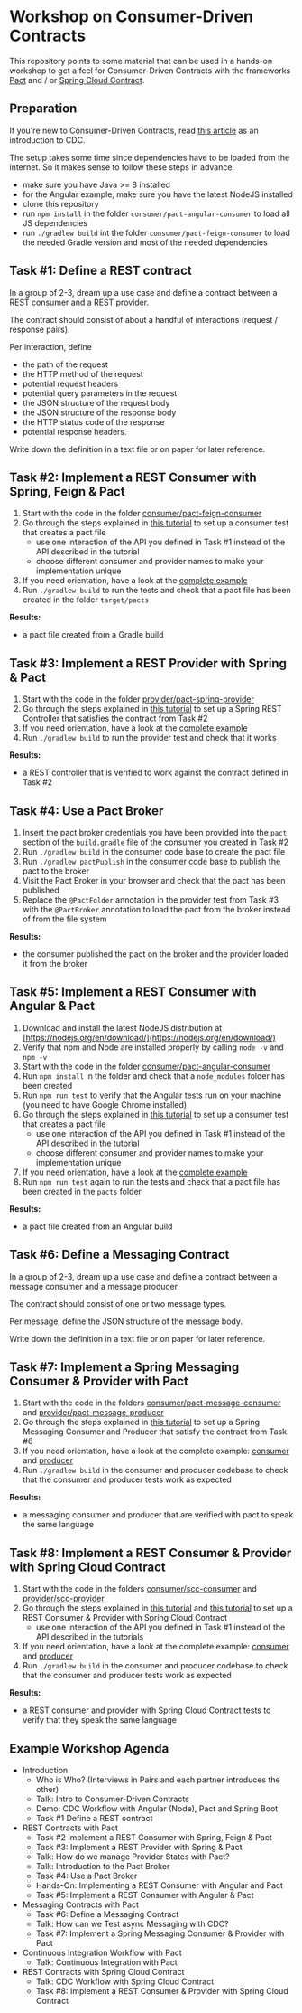 # Workshop on Consumer-Driven Contracts

This repository points to some material that can be used in a hands-on workshop
to get a feel for Consumer-Driven Contracts with the frameworks [Pact](https://docs.pact.io/)
and / or [Spring Cloud Contract](https://cloud.spring.io/spring-cloud-contract/).

## Preparation

If you're new to Consumer-Driven Contracts, read [this article](https://reflectoring.io/7-reasons-for-consumer-driven-contracts/)
as an introduction to CDC.

The setup takes some time since dependencies have to be loaded from the internet.
So it makes sense to follow these steps in advance:

* make sure you have Java >= 8 installed
* for the Angular example, make sure you have the latest NodeJS installed
* clone this repository
* run `npm install` in the folder `consumer/pact-angular-consumer` to load all JS dependencies
* run `./gradlew build` int the folder `consumer/pact-feign-consumer` to load the 
  needed Gradle version and most of the needed dependencies

## Task #1: Define a REST contract

In a group of 2-3, dream up a use case and define a contract
between a REST consumer and a REST provider.

The contract should consist of about a handful of interactions (request / response pairs).

Per interaction, define

* the path of the request
* the HTTP method of the request
* potential request headers
* potential query parameters in the request
* the JSON structure of the request body
* the JSON structure of the response body
* the HTTP status code of the response
* potential response headers.

Write down the definition in a text file or on paper for later reference.

## Task #2: Implement a REST Consumer with Spring, Feign & Pact

1. Start with the code in the folder [consumer/pact-feign-consumer](consumer/pact-feign-consumer)
1. Go through the steps explained in [this tutorial](https://reflectoring.io/consumer-driven-contract-feign-pact/)
   to set up a consumer test that creates a pact file
   * use one interaction of the API you defined in Task #1 instead of the API described in the tutorial
   * choose different consumer and provider names to make your implementation unique
1. If you need orientation, have a look at the [complete example](https://github.com/thombergs/code-examples/tree/master/pact/pact-feign-consumer)
1. Run `./gradlew build` to run the tests and check that a pact file has been created in the folder `target/pacts`

**Results:**
* a pact file created from a Gradle build 

## Task #3: Implement a REST Provider with Spring & Pact

1. Start with the code in the folder [provider/pact-spring-provider](provider/pact-spring-provider)
1. Go through the steps explained in [this tutorial](https://reflectoring.io/consumer-driven-contract-provider-pact-spring/)
   to set up a Spring REST Controller that satisfies the contract from Task #2
1. If you need orientation, have a look at the [complete example](https://github.com/thombergs/code-examples/tree/master/pact/pact-spring-provider)
1. Run `./gradlew build` to run the provider test and check that it works

**Results:**
* a REST controller that is verified to work against the contract defined in Task #2

## Task #4: Use a Pact Broker

1. Insert the pact broker credentials you have been provided into the `pact` section of the `build.gradle` file of
   the consumer you created in Task #2
1. Run `./gradlew build` in the consumer code base to create the pact file
1. Run `./gradlew pactPublish` in the consumer code base to publish the pact to the broker
1. Visit the Pact Broker in your browser and check that the pact has been published
1. Replace the `@PactFolder` annotation in the provider test from Task #3 with the `@PactBroker` annotation to
   load the pact from the broker instead of from the file system

**Results:**
* the consumer published the pact on the broker and the provider loaded it from the broker

## Task #5: Implement a REST Consumer with Angular & Pact

1. Download and install the latest NodeJS distribution at [https://nodejs.org/en/download/](https://nodejs.org/en/download/)
1. Verify that npm and Node are installed properly by calling `node -v` and `npm -v`
1. Start with the code in the folder [consumer/pact-angular-consumer](consumer/pact-angular-consumer)
1. Run `npm install` in the folder and check that a `node_modules` folder has been created
1. Run `npm run test` to verify that the Angular tests run on your machine (you need to have Google Chrome installed)
1. Go through the steps explained in [this tutorial](https://reflectoring.io/consumer-driven-contracts-with-angular-and-pact/) 
   to set up a consumer test that creates a pact file
   * use one interaction of the API you defined in Task #1 instead of the API described in the tutorial
   * choose different consumer and provider names to make your implementation unique
1. If you need orientation, have a look at the [complete example](https://github.com/thombergs/code-examples/tree/master/pact/pact-angular)
1. Run `npm run test` again to run the tests and check that a pact file has been created in the `pacts` folder

**Results:**
* a pact file created from an Angular build 

## Task #6: Define a Messaging Contract

In a group of 2-3, dream up a use case and define a contract
between a message consumer and a message producer.

The contract should consist of one or two message types.

Per message, define the JSON structure of the message body. 

Write down the definition in a text file or on paper for later reference.

## Task #7: Implement a Spring Messaging Consumer & Provider with Pact 

1. Start with the code in the folders [consumer/pact-message-consumer](consumer/pact-message-consumer) and
   [provider/pact-message-producer](provider/pact-message-producer)
1. Go through the steps explained in [this tutorial](https://reflectoring.io/cdc-pact-messages/)
   to set up a Spring Messaging Consumer and Producer that satisfy the contract from Task #6
1. If you need orientation, have a look at the complete example: [consumer](https://github.com/thombergs/code-examples/tree/master/pact/pact-message-consumer) and
      [producer](https://github.com/thombergs/code-examples/tree/master/pact/pact-message-producer)
1. Run `./gradlew build` in the consumer and producer codebase to check that the consumer and producer tests work as 
      expected

**Results:**
* a messaging consumer and producer that are verified with pact to speak the same language

## Task #8: Implement a REST Consumer & Provider with Spring Cloud Contract 

1. Start with the code in the folders [consumer/scc-consumer](consumer/scc-consumer) and 
   [provider/scc-provider](provider/scc-provider)
1. Go through the steps explained in [this tutorial](https://reflectoring.io/consumer-driven-contract-consumer-spring-cloud-contract/)
   and [this tutorial](https://reflectoring.io/consumer-driven-contract-provider-spring-cloud-contract/)
   to set up a REST Consumer & Provider with Spring Cloud Contract
    * use one interaction of the API you defined in Task #1 instead of the API described in the tutorials
1. If you need orientation, have a look at the complete example: [consumer](https://github.com/thombergs/code-examples/tree/master/spring-cloud/spring-cloud-contract-consumer) and
   [producer](https://github.com/thombergs/code-examples/tree/master/spring-cloud/spring-cloud-contract-provider)
1. Run `./gradlew build` in the consumer and producer codebase to check that the consumer and producer tests work as 
   expected

**Results:**
* a REST consumer and provider with Spring Cloud Contract tests to verify that they speak the same language

## Example Workshop Agenda

* Introduction
  * Who is Who? (Interviews in Pairs and each partner introduces the other)
  * Talk: Intro to Consumer-Driven Contracts
  * Demo: CDC Workflow with Angular (Node), Pact and Spring Boot
  * Task #1 Define a REST contract
* REST Contracts with Pact
  * Task #2 Implement a REST Consumer with Spring, Feign & Pact
  * Task #3: Implement a REST Provider with Spring & Pact
  * Talk: How do we manage Provider States with Pact?
  * Talk: Introduction to the Pact Broker
  * Task #4: Use a Pact Broker
  * Hands-On: Implementing a REST Consumer with Angular and Pact
  * Task #5: Implement a REST Consumer with Angular & Pact
* Messaging Contracts with Pact
  * Task #6: Define a Messaging Contract
  * Talk: How can we Test async Messaging with CDC?
  * Task #7: Implement a Spring Messaging Consumer & Provider with Pact 
* Continuous Integration Workflow with Pact 
  * Talk: Continuous Integration with Pact
* REST Contracts with Spring Cloud Contract 
  * Talk: CDC Workflow with Spring Cloud Contract
  * Task #8: Implement a REST Consumer & Provider with Spring Cloud Contract 